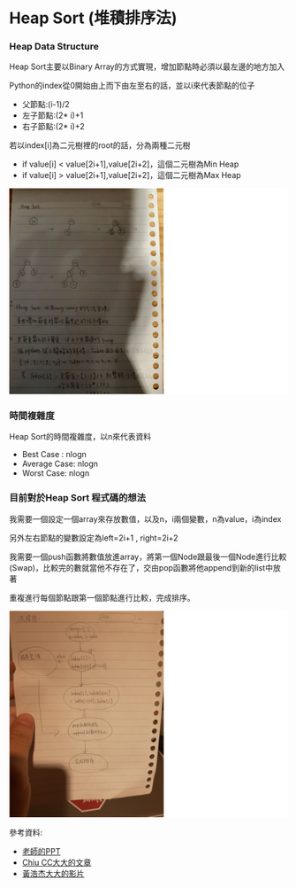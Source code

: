 # Heap Sort (堆積排序法)

### Heap Data Structure

Heap Sort主要以Binary Array的方式實現，增加節點時必須以最左邊的地方加入

Python的index從0開始由上而下由左至右的話，並以i來代表節點的位子
* 父節點:(i-1)/2
* 左子節點:(2* i)+1
* 右子節點:(2* i)+2

若以index[i]為二元樹裡的root的話，分為兩種二元樹
* if value[i] < value[2i+1],value[2i+2]，這個二元樹為Min Heap
* if value[i] > value[2i+1],value[2i+2]，這個二元樹為Max Heap

![](https://github.com/DarrenLUCreate/DarreNC/blob/master/Img/heap_sort2.png)

### 時間複雜度

Heap Sort的時間複雜度，以n來代表資料
* Best Case : nlogn
* Average Case: nlogn
* Worst Case: nlogn

### 目前對於Heap Sort 程式碼的想法

我需要一個設定一個array來存放數值，以及n，i兩個變數，n為value，i為index

另外左右節點的變數設定為left=2i+1 , right=2i+2

我需要一個push函數將數值放進array，將第一個Node跟最後一個Node進行比較(Swap)，比較完的數就當他不存在了，交由pop函數將他append到新的list中放著

重複進行每個節點跟第一個節點進行比較，完成排序。

![](https://github.com/DarrenLUCreate/DarreNC/blob/master/Img/Heap.png)

參考資料:

* [老師的PPT](https://docs.google.com/presentation/d/e/2PACX-1vRAGwnUvg6BcXoML5u9f4gO6YKcz0vXf7bDnPho_S7mG5D0SBR78djt91RKUPMxqNfkVIcu3l5WCXPh/pub?start=false&loop=false&delayms=3000&slide=id.g64997b2199_0_10)
* [Chiu CC大大的文章](http://alrightchiu.github.io/SecondRound/comparison-sort-heap-sortdui-ji-pai-xu-fa.html)
* [黃浩杰大大的影片](https://www.youtube.com/watch?v=j-DqQcNPGbE&t=675s)






